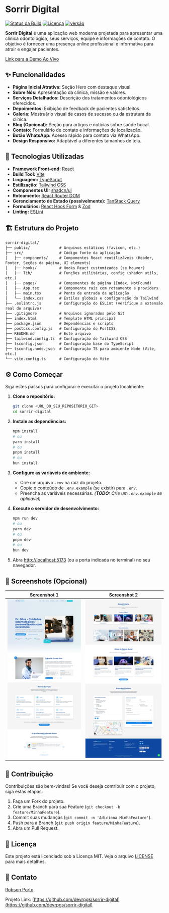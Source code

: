 # Sorrir Digital

<!-- Badges (adicione os seus aqui) -->
[![Status da Build](https://img.shields.io/badge/build-passing-brightgreen)](<!-- URL do seu status de build -->)
[![Licença](https://img.shields.io/badge/license-MIT-blue)](LICENSE)
[![versão](https://img.shields.io/badge/version-0.0.0-blue)](package.json)

<!-- Descrição Curta -->
**Sorrir Digital** é uma aplicação web moderna projetada para apresentar uma clínica odontológica, seus serviços, equipe e informações de contato. O objetivo é fornecer uma presença online profissional e informativa para atrair e engajar pacientes.

<!-- Demo (opcional) -->
[Link para a Demo Ao Vivo](<!-- URL da sua demo -->)

## ✨ Funcionalidades

*   **Página Inicial Atrativa:** Seção Hero com destaque visual.
*   **Sobre Nós:** Apresentação da clínica, missão e valores.
*   **Serviços Detalhados:** Descrição dos tratamentos odontológicos oferecidos.
*   **Depoimentos:** Exibição de feedback de pacientes satisfeitos.
*   **Galeria:** Mostruário visual de casos de sucesso ou da estrutura da clínica.
*   **Blog (Opcional):** Seção para artigos e notícias sobre saúde bucal.
*   **Contato:** Formulário de contato e informações de localização.
*   **Botão WhatsApp:** Acesso rápido para contato via WhatsApp.
*   **Design Responsivo:** Adaptável a diferentes tamanhos de tela.

## 🚀 Tecnologias Utilizadas

*   **Framework Front-end:** [React](https://react.dev/)
*   **Build Tool:** [Vite](https://vitejs.dev/)
*   **Linguagem:** [TypeScript](https://www.typescriptlang.org/)
*   **Estilização:** [Tailwind CSS](https://tailwindcss.com/)
*   **Componentes UI:** [shadcn/ui](https://ui.shadcn.com/)
*   **Roteamento:** [React Router DOM](https://reactrouter.com/)
*   **Gerenciamento de Estado (possivelmente):** [TanStack Query](https://tanstack.com/query/latest)
*   **Formulários:** [React Hook Form](https://react-hook-form.com/) & [Zod](https://zod.dev/)
*   **Linting:** [ESLint](https://eslint.org/)

## 🏗️ Estrutura do Projeto

```
sorrir-digital/
├── public/             # Arquivos estáticos (favicon, etc.)
├── src/                # Código fonte da aplicação
│   ├── components/     # Componentes React reutilizáveis (Header, Footer, Seções da página, UI elements)
│   ├── hooks/          # Hooks React customizados (se houver)
│   ├── lib/            # Funções utilitárias, config (shadcn utils, etc.)
│   ├── pages/          # Componentes de página (Index, NotFound)
│   ├── App.tsx         # Componente raiz com roteamento e providers
│   ├── main.tsx        # Ponto de entrada da aplicação
│   └── index.css       # Estilos globais e configuração do Tailwind
├── .eslintrc.js        # Configuração do ESLint (verifique a extensão real do arquivo)
├── .gitignore          # Arquivos ignorados pelo Git
├── index.html          # Template HTML principal
├── package.json        # Dependências e scripts
├── postcss.config.js   # Configuração do PostCSS
├── README.md           # Este arquivo
├── tailwind.config.ts  # Configuração do Tailwind CSS
├── tsconfig.json       # Configuração base do TypeScript
├── tsconfig.node.json  # Configuração TS para ambiente Node (Vite, etc.)
└── vite.config.ts      # Configuração do Vite
```

## ⚙️ Como Começar

Siga estes passos para configurar e executar o projeto localmente:

1.  **Clone o repositório:**
    ```bash
    git clone <URL_DO_SEU_REPOSITORIO_GIT>
    cd sorrir-digital
    ```

2.  **Instale as dependências:**
    ```bash
    npm install
    # ou
    yarn install
    # ou
    pnpm install
    # ou
    bun install 
    ```

3.  **Configure as variáveis de ambiente:**
    *   Crie um arquivo `.env` na raiz do projeto.
    *   Copie o conteúdo de `.env.example` (se existir) para `.env`.
    *   Preencha as variáveis necessárias. _(**TODO:** Crie um `.env.example` se aplicável)_

4.  **Execute o servidor de desenvolvimento:**
    ```bash
    npm run dev
    # ou
    yarn dev
    # ou
    pnpm dev
    # ou
    bun dev
    ```

5.  Abra [http://localhost:5173](http://localhost:5173) (ou a porta indicada no terminal) no seu navegador.

## 📸 Screenshots (Opcional)


| Screenshot 1      | Screenshot 2      |
| :---------------: | :---------------: |
| ![Parte 1](/public/screen01.png) | ![Parte 2](/public/screen02.png) |

## 🤝 Contribuição

Contribuições são bem-vindas! Se você deseja contribuir com o projeto, siga estas etapas:

1.  Faça um Fork do projeto.
2.  Crie uma Branch para sua Feature (`git checkout -b feature/MinhaFeature`).
3.  Commit suas mudanças (`git commit -m 'Adiciona MinhaFeature'`).
4.  Push para a Branch (`git push origin feature/MinhaFeature`).
5.  Abra um Pull Request.


## 📄 Licença

Este projeto está licenciado sob a Licença MIT. Veja o arquivo [LICENSE](LICENSE) para mais detalhes.


## 📧 Contato

[Robson Porto](mailto:contato@devporto.dev)

Projeto Link: [https://github.com/devrpgs/sorrir-digital](https://github.com/devrpgs/sorrir-digital)

